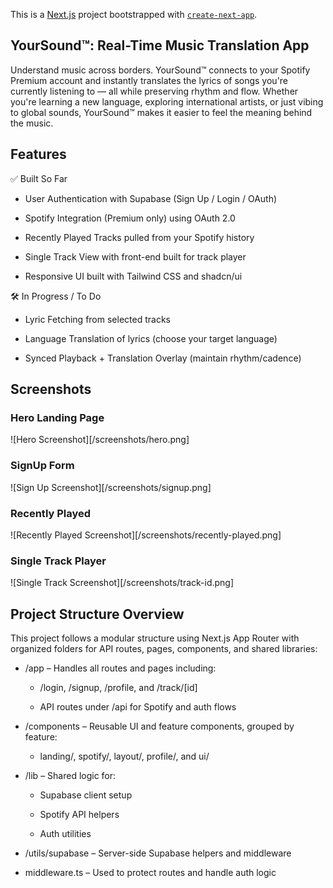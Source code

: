 This is a [Next.js](https://nextjs.org) project bootstrapped with [`create-next-app`](https://nextjs.org/docs/app/api-reference/cli/create-next-app).

## YourSound™: Real-Time Music Translation App

Understand music across borders.
YourSound™ connects to your Spotify Premium account and instantly translates the lyrics of songs you're currently listening to — all while preserving rhythm and flow. Whether you're learning a new language, exploring international artists, or just vibing to global sounds, YourSound™ makes it easier to feel the meaning behind the music.

## Features

✅ Built So Far

- User Authentication with Supabase (Sign Up / Login / OAuth)

- Spotify Integration (Premium only) using OAuth 2.0

- Recently Played Tracks pulled from your Spotify history

- Single Track View with front-end built for track player

- Responsive UI built with Tailwind CSS and shadcn/ui

🛠️ In Progress / To Do

- Lyric Fetching from selected tracks

- Language Translation of lyrics (choose your target language)

- Synced Playback + Translation Overlay (maintain rhythm/cadence)

## Screenshots

### Hero Landing Page

![Hero Screenshot][/screenshots/hero.png]

### SignUp Form

![Sign Up Screenshot][/screenshots/signup.png]

### Recently Played

![Recently Played Screenshot][/screenshots/recently-played.png]

### Single Track Player

![Single Track Screenshot][/screenshots/track-id.png]

## Project Structure Overview

This project follows a modular structure using Next.js App Router with organized folders for API routes, pages, components, and shared libraries:

- /app – Handles all routes and pages including:

  - /login, /signup, /profile, and /track/[id]

  - API routes under /api for Spotify and auth flows

- /components – Reusable UI and feature components, grouped by feature:

  - landing/, spotify/, layout/, profile/, and ui/

- /lib – Shared logic for:

  - Supabase client setup

  - Spotify API helpers

  - Auth utilities

- /utils/supabase – Server-side Supabase helpers and middleware

- middleware.ts – Used to protect routes and handle auth logic
